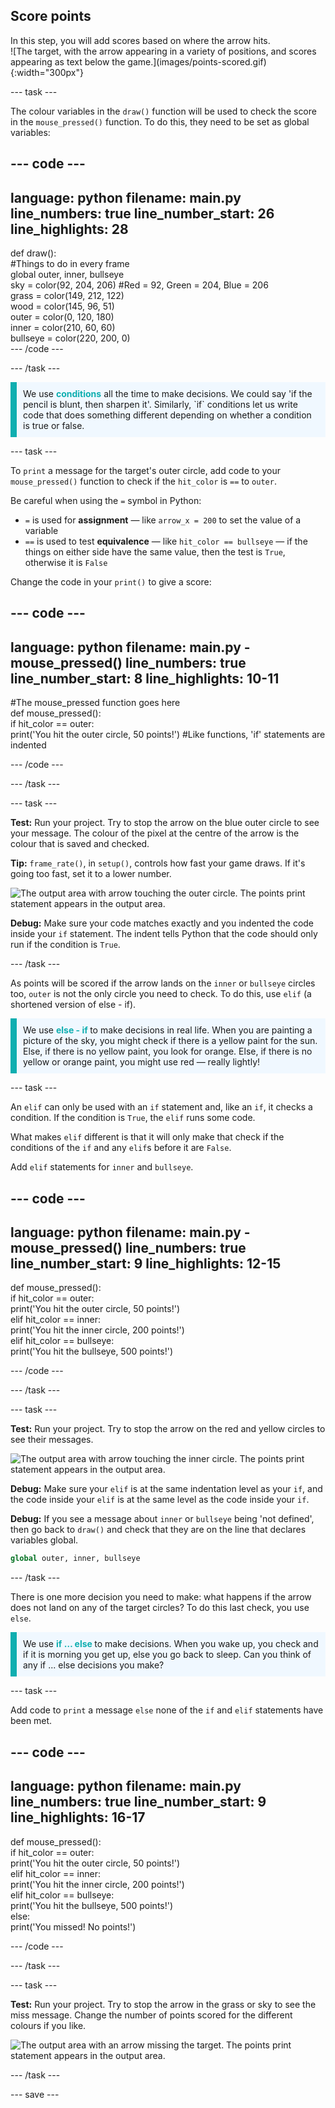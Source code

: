 ## Score points

<div style="display: flex; flex-wrap: wrap">
<div style="flex-basis: 200px; flex-grow: 1; margin-right: 15px;">
In this step, you will add scores based on where the arrow hits.
</div>
<div>
![The target, with the arrow appearing in a variety of positions, and scores appearing as text below the game.](images/points-scored.gif){:width="300px"}
</div>
</div>

--- task ---

The colour variables in the `draw()` function will be used to check the score in the `mouse_pressed()` function. To do this, they need to be set as global variables: 

--- code ---
---
language: python
filename: main.py
line_numbers: true
line_number_start: 26
line_highlights: 28
---

def draw():    
#Things to do in every frame    
  global outer, inner, bullseye    
  sky = color(92, 204, 206) #Red = 92, Green = 204, Blue = 206    
  grass = color(149, 212, 122)    
  wood = color(145, 96, 51)    
  outer = color(0, 120, 180)    
  inner = color(210, 60, 60)   
  bullseye = color(220, 200, 0)   
--- /code ---

--- /task ---

<p style="border-left: solid; border-width:10px; border-color: #0faeb0; background-color: aliceblue; padding: 10px;">
We use <span style="color: #0faeb0; font-weight: bold;"> conditions</span> all the time to make decisions. We could say 'if the pencil is blunt, then sharpen it'. Similarly, `if` conditions let us write code that does something different depending on whether a condition is true or false.
</p>

--- task ---

To `print` a message for the target's outer circle, add code to your `mouse_pressed()` function to check if the `hit_color` is `==` to `outer`. 

Be careful when using the `=` symbol in Python: 
 + `=` is used for **assignment** — like `arrow_x = 200` to set the value of a variable 
 + `==` is used to test **equivalence** — like `hit_color == bullseye` — if the things on either side have the same value, then the test is `True`, otherwise it is `False`

Change the code in your `print()` to give a score:

--- code ---
---
language: python
filename: main.py - mouse_pressed()
line_numbers: true
line_number_start: 8
line_highlights: 10-11
---
#The mouse_pressed function goes here     
def mouse_pressed():     
  if hit_color == outer:      
    print('You hit the outer circle, 50 points!') #Like functions, 'if' statements are indented    

--- /code ---

--- /task ---

--- task ---

**Test:** Run your project. Try to stop the arrow on the blue outer circle to see your message. The colour of the pixel at the centre of the arrow is the colour that is saved and checked. 

**Tip:** `frame_rate()`, in `setup()`, controls how fast your game draws. If it's going too fast, set it to a lower number. 

![The output area with arrow touching the outer circle. The points print statement appears in the output area.](images/blue-points.png)

**Debug:** Make sure your code matches exactly and you indented the code inside your `if` statement. The indent tells Python that the code should only run if the condition is `True`.

--- /task ---

As points will be scored if the arrow lands on the `inner` or `bullseye` circles too, `outer` is not the only circle you need to check. To do this, use `elif` (a shortened version of else - if). 

<p style="border-left: solid; border-width:10px; border-color: #0faeb0; background-color: aliceblue; padding: 10px;">
We use <span style="color: #0faeb0; font-weight: bold;"> else - if </span> to make decisions in real life. When you are painting a picture of the sky, you might check if there is a yellow paint for the sun. Else, if there is no yellow paint, you look for orange. Else, if there is no yellow or orange paint, you might use red — really lightly!
</p>

--- task ---

An `elif` can only be used with an `if` statement and, like an `if`, it checks a condition. If the condition is `True`, the `elif` runs some code. 

What makes `elif` different is that it will only make that check if the conditions of the `if` and any `elif`s before it are `False`.

Add `elif` statements for `inner` and `bullseye`.

--- code ---
---
language: python
filename: main.py - mouse_pressed()
line_numbers: true
line_number_start: 9
line_highlights: 12-15
---
def mouse_pressed():    
  if hit_color == outer:    
    print('You hit the outer circle, 50 points!')    
  elif hit_color == inner:    
    print('You hit the inner circle, 200 points!')   
  elif hit_color == bullseye:    
    print('You hit the bullseye, 500 points!')    

--- /code ---

--- /task ---

--- task ---

**Test:** Run your project. Try to stop the arrow on the red and yellow circles to see their messages.

![The output area with arrow touching the inner circle. The points print statement appears in the output area.](images/yellow-points.png)

**Debug:** Make sure your `elif` is at the same indentation level as your `if`, and the code inside your `elif` is at the same level as the code inside your `if`.

**Debug:** If you see a message about `inner` or `bullseye` being 'not defined', then go back to `draw()` and check that they are on the line that declares variables global.

```python
global outer, inner, bullseye
```

--- /task ---

There is one more decision you need to make: what happens if the arrow does not land on any of the target circles? To do this last check, you use `else`.

<p style="border-left: solid; border-width:10px; border-color: #0faeb0; background-color: aliceblue; padding: 10px;">
We use <span style="color: #0faeb0; font-weight: bold;"> if … else </span> to make decisions. When you wake up, you check and if it is morning you get up, else you go back to sleep. Can you think of any if ... else decisions you make? 
</p>

--- task ---

Add code to `print` a message `else` none of the `if` and `elif` statements have been met.

--- code ---
---
language: python
filename: main.py
line_numbers: true
line_number_start: 9
line_highlights: 16-17
---
def mouse_pressed():    
  if hit_color == outer:   
    print('You hit the outer circle, 50 points!')   
  elif hit_color == inner:   
    print('You hit the inner circle, 200 points!')   
  elif hit_color == bullseye:    
    print('You hit the bullseye, 500 points!')   
  else:   
    print('You missed! No points!')    

--- /code ---

--- /task ---

--- task ---

**Test:** Run your project. Try to stop the arrow in the grass or sky to see the miss message. Change the number of points scored for the different colours if you like.

![The output area with an arrow missing the target. The points print statement appears in the output area.](images/missed-points.png)

--- /task ---

--- save ---
